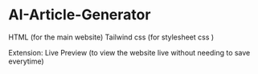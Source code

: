 # AI-Article-Generator

HTML (for the main website)
Tailwind css (for stylesheet css )

Extension: Live Preview (to view the website live without needing to save everytime)